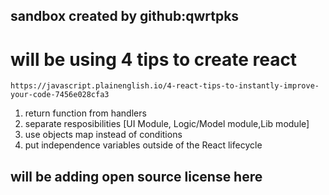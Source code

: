 ## sandbox created by github:qwrtpks

# will be using 4 tips to create react

`https://javascript.plainenglish.io/4-react-tips-to-instantly-improve-your-code-7456e028cfa3`

1. return function from handlers
2. separate resposibilities
   [UI Module, Logic/Model module,Lib module]
3. use objects map instead of conditions
4. put independence variables outside of the React lifecycle

## will be adding open source license here
